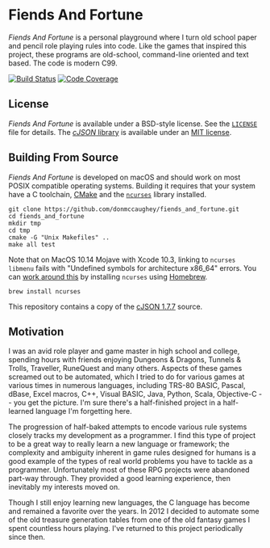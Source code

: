 # Fiends And Fortune

_Fiends And Fortune_ is a personal playground where I turn old school paper and
pencil role playing rules into code.  Like the games that inspired this
project, these programs are old-school, command-line oriented and text based.
The code is modern C99.

[![Build Status][11]][12] [![Code Coverage][13]][14]

[11]: https://travis-ci.org/donmccaughey/fiends_and_fortune.svg?branch=master
[12]: https://travis-ci.org/donmccaughey/fiends_and_fortune
[13]: https://codecov.io/gh/donmccaughey/fiends_and_fortune/branch/master/graph/badge.svg
[14]: https://codecov.io/gh/donmccaughey/fiends_and_fortune

## License

_Fiends And Fortune_ is available under a BSD-style license.  See the
[`LICENSE`][21] file for details.  The [_cJSON_ library][22] is available under 
an [MIT license][23].


[21]: https://github.com/donmccaughey/fiends_and_fortune/blob/master/LICENSE
[22]: https://github.com/donmccaughey/fiends_and_fortune/blob/master/libs/cJSON
[23]: https://github.com/donmccaughey/fiends_and_fortune/blob/master/libs/cJSON/LICENSE

## Building From Source

_Fiends And Fortune_ is developed on macOS and should work on most POSIX
compatible operating systems.  Building it requires that your system have
a C toolchain, [CMake][31] and the [`ncurses`][32] library installed.

    git clone https://github.com/donmccaughey/fiends_and_fortune.git
    cd fiends_and_fortune
    mkdir tmp
    cd tmp
    cmake -G "Unix Makefiles" ..
    make all test

Note that on MacOS 10.14 Mojave with Xcode 10.3, linking to `ncurses` `libmenu` 
fails with "Undefined symbols for architecture x86_64" errors.  You can 
[work around this][33] by installing `ncurses` using [Homebrew][34].

    brew install ncurses

This repository contains a copy of the [cJSON 1.7.7][35] source.

[31]: https://cmake.org
[32]: https://invisible-island.net/ncurses/
[33]: https://stackoverflow.com/questions/56622042/clang-on-macos-fails-linking-lmenu-from-ncurses
[34]: https://brew.sh
[35]: https://github.com/DaveGamble/cJSON

## Motivation

I was an avid role player and game master in high school and college, spending
hours with friends enjoying Dungeons & Dragons, Tunnels & Trolls, Traveller,
RuneQuest and many others.  Aspects of these games screamed out to be
automated, which I tried to do for various games at various times in numerous
languages, including TRS-80 BASIC, Pascal, dBase, Excel macros, C++, Visual
BASIC, Java, Python, Scala, Objective-C -- you get the picture.  I'm sure
there's a half-finished project in a half-learned language I'm forgetting here.

The progression of half-baked attempts to encode various rule systems closely
tracks my development as a programmer.  I find this type of project to be a
great way to really learn a new language or framework; the complexity and
ambiguity inherent in game rules designed for humans is a good example of the
types of real world problems you have to tackle as a programmer.  Unfortunately
most of these RPG projects were abandoned part-way through.  They provided a
good learning experience, then inevitably my interests moved on.

Though I still enjoy learning new languages, the C language has become and
remained a favorite over the years.  In 2012 I decided to automate some of the
old treasure generation tables from one of the old fantasy games I spent
countless hours playing.  I've returned to this project periodically since
then.

